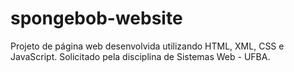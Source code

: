 # spongebob-website

Projeto de página web desenvolvida utilizando HTML, XML, CSS e JavaScript.
Solicitado pela disciplina de Sistemas Web - UFBA.
